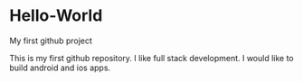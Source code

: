 # Hello-World
My first github project

This is my first github repository.
I like full stack development.
I would like to build android and ios apps.
